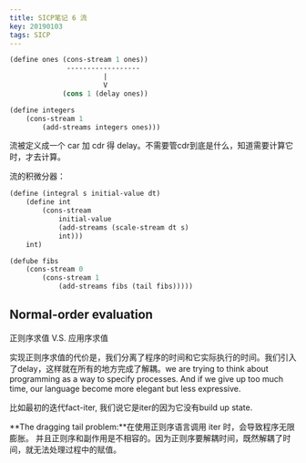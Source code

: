 ```yaml
---
title: SICP笔记 6 流
key: 20190103
tags: SICP
---
```


```lisp
(define ones (cons-stream 1 ones))
              ------------------
                       |
                       V
             (cons 1 (delay ones))

(define integers
    (cons-stream 1
        (add-streams integers ones)))
```

流被定义成一个 car 加 cdr 得 delay。不需要管cdr到底是什么，知道需要计算它时，才去计算。

流的积微分器：

```lisp
(define (integral s initial-value dt)
    (define int
        (cons-stream
            initial-value
            (add-streams (scale-stream dt s)
            int)))
    int)
```

```lisp
(defube fibs
    (cons-stream 0
        (cons-stream 1
            (add-streams fibs (tail fibs)))))
```

## Normal-order evaluation

正则序求值 V.S. 应用序求值

实现正则序求值的代价是，我们分离了程序的时间和它实际执行的时间。我们引入了delay，这样就在所有的地方完成了解耦。we are trying to think about programming as a way to specify processes. And if we give up too much time, our language become more elegant but less expressive.

比如最初的迭代fact-iter, 我们说它是iter的因为它没有build up state. 

**The dragging tail problem:**在使用正则序语言调用 iter 时，会导致程序无限膨胀。
并且正则序和副作用是不相容的。因为正则序要解耦时间，既然解耦了时间，就无法处理过程中的赋值。

